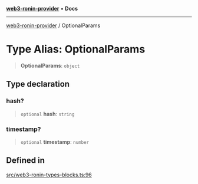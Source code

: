 [**web3-ronin-provider**](../README.md) • **Docs**

***

[web3-ronin-provider](../globals.md) / OptionalParams

# Type Alias: OptionalParams

> **OptionalParams**: `object`

## Type declaration

### hash?

> `optional` **hash**: `string`

### timestamp?

> `optional` **timestamp**: `number`

## Defined in

[src/web3-ronin-types-blocks.ts:96](https://github.com/chuacw/web3-ronin-provider/blob/7251b9677bbb79d30e6a4204bfabcc38fab6aa15/src/web3-ronin-types-blocks.ts#L96)
